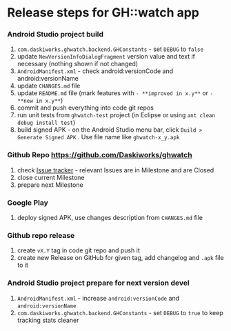 Release steps for GH::watch app
================================

### Android Studio project build 

1. `com.daskiworks.ghwatch.backend.GHConstants` - set `DEBUG` to `false`
2. update `NewVersionInfoDialogFragment` version value and text if necessary (nothing shown if not changed)
3. `AndroidManifest.xml` - check android:versionCode and android:versionName
4. update `CHANGES.md` file 
5. update `README.md` file (mark features with `- **improved in x.y**` or `- **new in x.y**`)
6. commit and push everything into code git repos
7. run unit tests from `ghwatch-test` project (in Eclipse or using `ant clean debug install test`)
8. build signed APK - on the Android Studio menu bar, click `Build > Generate Signed APK` . Use file name like `ghwatch-x_y.apk`

### Github Repo https://github.com/Daskiworks/ghwatch

1. check [Issue tracker](https://github.com/Daskiworks/ghwatch/issues) - relevant Issues are in Milestone and are Closed
2. close current Milestone
3. prepare next Milestone

### Google Play

1. deploy signed APK, use changes description from `CHANGES.md` file

### Github repo release
1. create `vX.Y` tag in code git repo and push it
2. create new Release on GitHub for given tag, add changelog and `.apk` file to it

### Android Studio project prepare for next version devel

1. `AndroidManifest.xml` - increase `android:versionCode` and `android:versionName`
2. `com.daskiworks.ghwatch.backend.GHConstants` - set `DEBUG` to `true` to keep tracking stats cleaner

